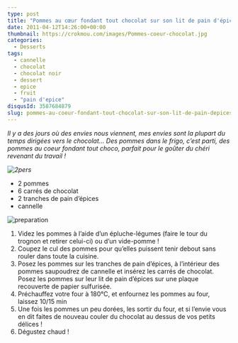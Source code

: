 ```yaml
---
type: post
title: "Pommes au cœur fondant tout chocolat sur son lit de pain d'épices"
date: 2011-04-12T14:26:00+00:00
thumbnail: https://crokmou.com/images/Pommes-coeur-chocolat.jpg
categories:
  - Desserts
tags:
  - cannelle
  - chocolat
  - chocolat noir
  - dessert
  - epice
  - fruit
  - "pain d'epice"
disqusId: 3587684879
slug: pommes-au-coeur-fondant-tout-chocolat-sur-son-lit-de-pain-depices
---
```


_Il y a des jours où des envies nous viennent, mes envies sont la plupart du temps dirigées vers le chocolat… Des pommes dans le frigo, c’est parti, des pommes au coeur fondant tout choco, parfait pour le goûter du chéri revenant du travail !_

_![2pers](http://storage.canalblog.com/77/88/825568/62415804_p.jpeg)_

*   2 pommes
*   6 carrés de chocolat
*   2 tranches de pain d’épices
*   cannelle

![preparation](http://storage.canalblog.com/42/26/825568/62415811_p.jpeg)

1.  Videz les pommes à l’aide d’un épluche-légumes (faire le tour du trognon et retirer celui-ci) ou d’un vide-pomme !
2.  Coupez le cul des pommes pour qu’elles puissent tenir debout sans rouler dans toute la cuisine.
3.  Posez les pommes sur les tranches de pain d’épices, à l’intérieur des pommes saupoudrez de cannelle et insérez les carrés de chocolat. Posez les pommes sur leur lit de pain d’épices sur une plaque recouverte de papier sulfurisée.
4.  Préchauffez votre four à 180°C, et enfournez les pommes au four, laissez 10/15 min
5.  Une fois les pommes un peu dorées, les sortir du four, et si l’envie vous en dit faites de nouveau couler du chocolat au dessus de vos petits délices !
6.  Dégustez chaud !